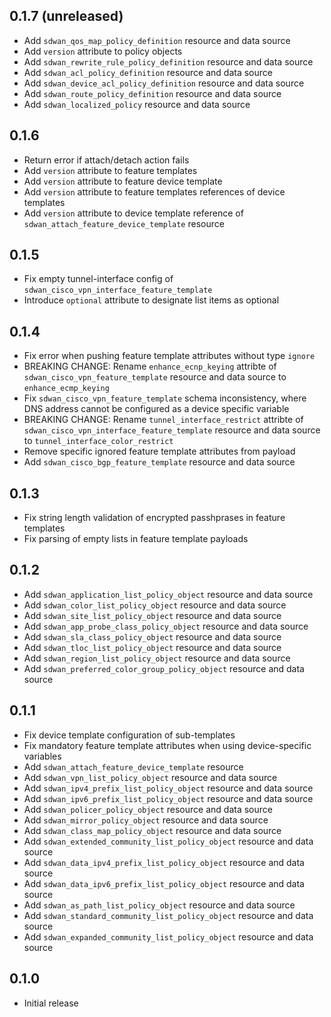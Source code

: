 ## 0.1.7 (unreleased)

- Add `sdwan_qos_map_policy_definition` resource and data source
- Add `version` attribute to policy objects
- Add `sdwan_rewrite_rule_policy_definition` resource and data source
- Add `sdwan_acl_policy_definition` resource and data source
- Add `sdwan_device_acl_policy_definition` resource and data source
- Add `sdwan_route_policy_definition` resource and data source
- Add `sdwan_localized_policy` resource and data source

## 0.1.6

- Return error if attach/detach action fails
- Add `version` attribute to feature templates
- Add `version` attribute to feature device template
- Add `version` attribute to feature templates references of device templates
- Add `version` attribute to device template reference of `sdwan_attach_feature_device_template` resource

## 0.1.5

- Fix empty tunnel-interface config of `sdwan_cisco_vpn_interface_feature_template`
- Introduce `optional` attribute to designate list items as optional

## 0.1.4

- Fix error when pushing feature template attributes without type `ignore`
- BREAKING CHANGE: Rename `enhance_ecnp_keying` attribte of `sdwan_cisco_vpn_feature_template` resource and data source to `enhance_ecmp_keying`
- Fix `sdwan_cisco_vpn_feature_template` schema inconsistency, where DNS address cannot be configured as a device specific variable
- BREAKING CHANGE: Rename `tunnel_interface_restrict` attribte of `sdwan_cisco_vpn_interface_feature_template` resource and data source to `tunnel_interface_color_restrict`
- Remove specific ignored feature template attributes from payload
- Add `sdwan_cisco_bgp_feature_template` resource and data source

## 0.1.3

- Fix string length validation of encrypted passhprases in feature templates
- Fix parsing of empty lists in feature template payloads

## 0.1.2

- Add `sdwan_application_list_policy_object` resource and data source
- Add `sdwan_color_list_policy_object` resource and data source
- Add `sdwan_site_list_policy_object` resource and data source
- Add `sdwan_app_probe_class_policy_object` resource and data source
- Add `sdwan_sla_class_policy_object` resource and data source
- Add `sdwan_tloc_list_policy_object` resource and data source
- Add `sdwan_region_list_policy_object` resource and data source
- Add `sdwan_preferred_color_group_policy_object` resource and data source

## 0.1.1

- Fix device template configuration of sub-templates
- Fix mandatory feature template attributes when using device-specific variables
- Add `sdwan_attach_feature_device_template` resource
- Add `sdwan_vpn_list_policy_object` resource and data source
- Add `sdwan_ipv4_prefix_list_policy_object` resource and data source
- Add `sdwan_ipv6_prefix_list_policy_object` resource and data source
- Add `sdwan_policer_policy_object` resource and data source
- Add `sdwan_mirror_policy_object` resource and data source
- Add `sdwan_class_map_policy_object` resource and data source
- Add `sdwan_extended_community_list_policy_object` resource and data source
- Add `sdwan_data_ipv4_prefix_list_policy_object` resource and data source
- Add `sdwan_data_ipv6_prefix_list_policy_object` resource and data source
- Add `sdwan_as_path_list_policy_object` resource and data source
- Add `sdwan_standard_community_list_policy_object` resource and data source
- Add `sdwan_expanded_community_list_policy_object` resource and data source

## 0.1.0

- Initial release
